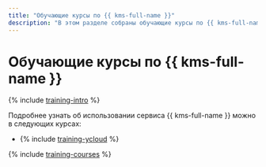 ```yaml
---
title: "Обучающие курсы по {{ kms-full-name }}"
description: "В этом разделе собраны обучающие курсы по {{ kms-full-name }}."
---
```


# Обучающие курсы по {{ kms-full-name }}

{% include [training-intro](../_includes/training/training-intro.md) %}

Подробнее узнать об использовании сервиса {{ kms-full-name }} можно в следующих курсах:
* {% include [training-ycloud](../_includes/training/training-csi.md) %}

{% include [training-courses](../_includes/training/training-courses.md) %}